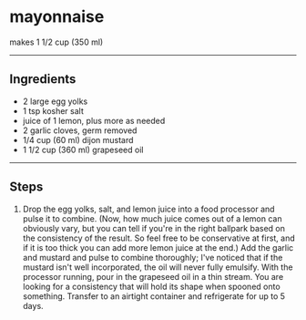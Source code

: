 # mayonnaise

makes 1 1/2 cup (350 ml)

---

## Ingredients

* 2 large egg yolks
* 1 tsp kosher salt
* juice of 1 lemon, plus more as needed
* 2 garlic cloves, germ removed
* 1/4 cup (60 ml) dijon mustard
* 1 1/2 cup (360 ml) grapeseed oil

---

## Steps

1.  Drop the egg yolks, salt, and lemon juice into a food processor and pulse it to combine. (Now, how much juice comes out of a lemon can obviously vary, but you can tell if you're in the right ballpark based on the consistency of the result. So feel free to be conservative at first, and if it is too thick you can add more lemon juice at the end.) Add the garlic and mustard and pulse to combine thoroughly; I've noticed that if the mustard isn't well incorporated, the oil will never fully emulsify. With the processor running, pour in the grapeseed oil in a thin stream. You are looking for a consistency that will hold its shape when spooned onto something. Transfer to an airtight container and refrigerate for up to 5 days.